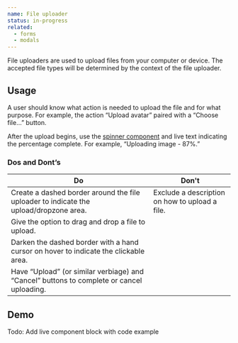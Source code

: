 ```yaml
---
name: File uploader
status: in-progress
related:
  - forms
  - modals
---
```


File uploaders are used to upload files from your computer or device. The accepted file types will be determined by the context of the file uploader.

## Usage

A user should know what action is needed to upload the file and for what purpose. For example, the action “Upload avatar” paired with a “Choose file…” button.

After the upload begins, use the [spinner component](/components/spinner) and live text indicating the percentage complete. For example, “Uploading image - 87%.”

### Dos and Dont’s

| Do | Don't |
| --- | --- |
| Create a dashed border around the file uploader to indicate the upload/dropzone area. | Exclude a description on how to upload a file. |
| Give the option to drag and drop a file to upload. |  |
| Darken the dashed border with a hand cursor on hover to indicate the clickable area. |  |
| Have “Upload” (or similar verbiage) and “Cancel” buttons to complete or cancel uploading. |  |

## Demo

Todo: Add live component block with code example

<!-- ## Design specifications -->

<!--
  DESIGN SPECIFICATIONS, add a link here to the component-specific sketch-measure preview.
  All design specifications should live in the design repo under 'hosted/design-gitlab-specs/COMPONENTNAME-spec-previews'
  *** If there are max-width, min-width, or other specs that should be known about this component,
  please add it in Sketch Measure via a note.
  This link must ALWAYS be included.
-->

<!-- Color, spacing, dimension, and layout specific information pertaining to this component can be viewed using the following link:

[Figma preview for INSERT NAME OF COMPONENT HERE](/)

## Resources

*   [A related resource used when writing this documentation](/) -->
